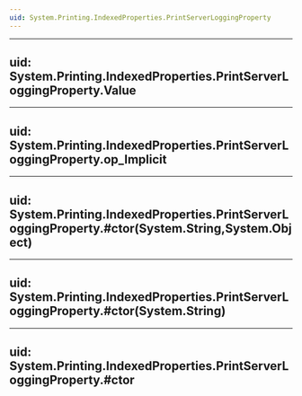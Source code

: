 ```yaml
---
uid: System.Printing.IndexedProperties.PrintServerLoggingProperty
---
```


---
uid: System.Printing.IndexedProperties.PrintServerLoggingProperty.Value
---

---
uid: System.Printing.IndexedProperties.PrintServerLoggingProperty.op_Implicit
---

---
uid: System.Printing.IndexedProperties.PrintServerLoggingProperty.#ctor(System.String,System.Object)
---

---
uid: System.Printing.IndexedProperties.PrintServerLoggingProperty.#ctor(System.String)
---

---
uid: System.Printing.IndexedProperties.PrintServerLoggingProperty.#ctor
---
